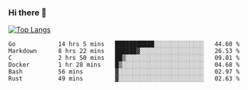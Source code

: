 ### Hi there 👋

<!--
**3Xpl0it3r/3Xpl0it3r** is a ✨ _special_ ✨ repository because its `README.md` (this file) appears on your GitHub profile.

Here are some ideas to get you started:

- 🔭 I’m currently working on ...
- 🌱 I’m currently learning ...
- 👯 I’m looking to collaborate on ...
- 🤔 I’m looking for help with ...
- 💬 Ask me about ...
- 📫 How to reach me: ...
- 😄 Pronouns: ...
- ⚡ Fun fact: ...
-->


[![Top Langs](https://github-readme-stats.vercel.app/api/top-langs/?username=3Xpl0it3r&layout=compact)](https://github.com/3Xpl0it3r/3Xpl0it3r)

<!--START_SECTION:waka-->

```text
Go            14 hrs 5 mins   ███████████░░░░░░░░░░░░░░   44.60 %
Markdown      8 hrs 22 mins   ██████▓░░░░░░░░░░░░░░░░░░   26.53 %
C             2 hrs 50 mins   ██▒░░░░░░░░░░░░░░░░░░░░░░   09.01 %
Docker        1 hr 28 mins    █▒░░░░░░░░░░░░░░░░░░░░░░░   04.68 %
Bash          56 mins         ▓░░░░░░░░░░░░░░░░░░░░░░░░   02.97 %
Rust          49 mins         ▓░░░░░░░░░░░░░░░░░░░░░░░░   02.63 %
```

<!--END_SECTION:waka-->
